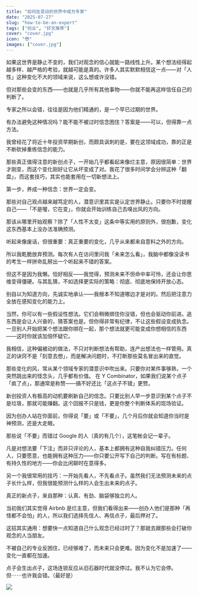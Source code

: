 ```yaml
---
title: "如何在变动的世界中成为专家"
date: "2025-07-27"
slug: "how-to-be-an-expert"
tags: ["创业", "好文推荐"]
cover: "cover.jpg"
icon: "😎"
images: ["cover.jpg"]
---
```

如果这世界是静止不变的，我们对观念的信心就能一路线性上升。某个想法经得起越多样、越严格的考验，就越可能是真的。许多人其实默默相信这一点——对「人性」这种变化不大的领域来说，这么想或许没错。



但对那些会变的东西——也就是几乎所有其他事物——你就不能再这样信任自己的判断了。



专家之所以会错，往往是因为他们精通的，是一个早已过期的世界。



有办法避免这种情况吗？能不能不被过时信念困住？答案是——可以，但得靠一点方法。



我曾经花了将近十年投资早期新创，而颇具讽刺的是，要在这领域成功，靠的正是不断砍掉重练信念的能力。



那些真正值得注意的新创点子，一开始几乎都看起来像烂主意，原因很简单：世界才刚变，而这个变化刚好让它从坏变成了对。我花了很多时间学会分辨这种「翻盘」，而这套技巧，其实也能套用在一切新想法上。



第一步，养成一种信念：世界一定会变。



那些对自己观点越来越笃定的人，潜意识里其实是认定世界静止。只要你不时提醒自己——「不是喔，它在变」，你就会开始训练自己去嗅出风的方向。



那该从哪里开始观察？除了「人性不太变」这条中等实用的原则外，很抱歉，变化这东西基本上没办法准确预测。



听起来像废话，但很重要：真正重要的变化，几乎从来都来自意料之外的方向。



所以我乾脆放弃预测。每次有人在访问里问我「未来怎么看」，我脑中都像没读书的考生一样拼命乱掰出一个听起来不错的答案。



但这不是因为我懒。恰好相反——我觉得，预测未来不但命中率可怜，还会让你思维变得僵硬。与其乱猜，不如选择更实际的策略：彻底、彻底地保持开放心态。



别自以为知道方向，先诚实地承认——我根本不知道哪边才是对的。然后把注意力全放在感知变化的能力上。



当然，你可以有一些假设性想法。它们会稍微绑住你没错，但也会驱动你前进。追东西是会让人兴奋的，猜答案也是。但你得非常有纪律，不让这些假设变成执念。
一旦别人开始把某个想法跟你绑在一起，那个想法就更可能变成你想相信的东西——这时你就该加倍怀疑它。



我相信，这种偏被动的做法，不只对判断想法有帮助，连产出想法也一样管用。真正的诀窍不是「刻意去想」，而是解决问题时，不打断那些莫名冒出来的直觉。



那些变化的风，常从某个领域专家的潜意识中吹出来。只要你对某件事够熟，一个突然跳出来的怪念头，几乎都有价值。
在 Y Combinator，如果我们说某个点子「疯了点」，那通常是称赞——搞不好还比「这点子不错」更赞。



新创投资人有极高的动机要刷新自己的信念。只要比别人早一步意识到某个点子不是垃圾，那就可能赚翻。这个回报不只是钱，更是你整个判断体系的现场验证。



因为创办人站在你面前，你得说「要」或「不要」，几个月后你就会知道你当时是神预测，还是大走眼。



那些说「不要」而错过 Google 的人（真的有几个），这笔帐会记一辈子。



凡是对想法要「下注」而非只评论的人，基本上都拥有这种自我纠错压力。任何人，只要愿意，也能拥有这种压力——你只要公开写下自己的判断。写在有标题、有持久性的地方——你会比闲聊时在意得多。



另一个我很常用的技巧：一开始先看人，不先看点子。虽然我们无法预测未来的点子长什么样，但我很能预测什么样的人会生出未来的点子。



真正的新点子，来自那种：认真、有劲、脑袋够独立的人。



当初我们其实觉得 Airbnb 是烂主意，但我们看得出来——创办人他们是那种「再怪都不会怕」的人，所以我们选择先信人、再信点子，最后押对了。



这招其实通用：想要快一点知道自己什么观念已经过时了？那就去跟那些会打破你观念的人当朋友。



不被自己的专业反困住，已经够难了，而未来只会更难。因为变化不是加速了——变化一直都在加速。



点子会生出点子，这场连锁反应从旧石器时代就没停过。我不认为它会停。
但⋯⋯也许我会错。（最好是）




![](https://prod-files-secure.s3.us-west-2.amazonaws.com/112d0858-5090-4d34-a606-b75eb8d65fd2/46476355-9cf3-4e99-9b7a-3531bc426380/1000202064.png?X-Amz-Algorithm=AWS4-HMAC-SHA256&X-Amz-Content-Sha256=UNSIGNED-PAYLOAD&X-Amz-Credential=ASIAZI2LB466WTIOPFTK%2F20251012%2Fus-west-2%2Fs3%2Faws4_request&X-Amz-Date=20251012T190936Z&X-Amz-Expires=3600&X-Amz-Security-Token=IQoJb3JpZ2luX2VjEIv%2F%2F%2F%2F%2F%2F%2F%2F%2F%2FwEaCXVzLXdlc3QtMiJHMEUCIQCPHcxNUMsxaLErQcEmr8B18Q9XMFjmIq1DRLs3A%2Bq2xwIgZci6d5UsCvCBpk1FgjsCJSPf1i83j35CQ5jQE4Mxjb4q%2FwMINBAAGgw2Mzc0MjMxODM4MDUiDI%2FyHqJso8BkuJM2pyrcA0uI%2Fa2aeRdy719G6TyKg6CXhKRzKvzd4O2fWytvWP3n%2FmWnIDHMKsvKLEEpwX5fHfGM53gRX6RlXoaaBahwTvMFKyckgSx8nADIF6oOKWgT%2FB9b7ylOG5CVFjaf%2FBadPzYiFl8G2MKwzGkSp0wdAwHox4517BR9bHAahZc3dx0yorg451HkbH8leKy6hgBGuoHb8le40Njsjq0aL8rpVxgxsn6WmntNWWiYAg5OB8%2FtAdCpOhtm8CzXXTbpTRoAXWPUmWxOK60rR6QQqipj0RnJgU13RmxqVwzUj0Q%2BnossPBKKHxxiBNRBSG5NBtdpG58c3ytnuM4OurNRSih4t5ClpRpjtP3uJCkU5mxyzVRrQcHezrgo1cG8WCtdIgPVv6ov5SJy1tkYdl3SNfvt05sFeXTQKnjPMsoOi3o4YZD6ebzCXy2Q%2BIGRroZFtwUYqSsOkih8m2WIWEhh3vRYUayR600iNkTxwpQosqIMXQnE8sH8j28I1%2FBjjp03HdZZ1beg4%2Bd8BJls%2BfHBHjB7egCQjP%2FMRz7muoriWevaLzuZumgCMD6rpilb2WqxT6QT3OUGxuMGNo8y0CnDfGH0BaQF6ToIDkKEJ2WxPBO4k5qWumUxDmnuVivh%2BWYMMLTrr8cGOqUBSurVRKVMq99UA1l8AtBDGfemcWF2jFvpFMSDd%2B335yv4iBBpOM%2FYX3ZaIhpQknS7aCGrnKoAWfc5BudwI6XsFueqLhGMeQd%2FamOo2LRE9C4pbIauE8K1BXrT9kHWRTwUaMbGyDXDX4TU8qEaHajC9cymdCLpBINN5aAIKzLXFyxdBqjJYP%2BFHSxj%2BpbM0A9csS7WiU2UG4ULsfbpuV90IINf8OXN&X-Amz-Signature=78263affe334aebbf289765ac67bf5bddcb9cd2581abaf9bb47c90894f6a3407&X-Amz-SignedHeaders=host&x-amz-checksum-mode=ENABLED&x-id=GetObject)

